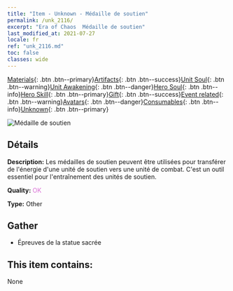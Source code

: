 ```yaml
---
title: "Item - Unknown - Médaille de soutien"
permalink: /unk_2116/
excerpt: "Era of Chaos  Médaille de soutien"
last_modified_at: 2021-07-27
locale: fr
ref: "unk_2116.md"
toc: false
classes: wide
---
```

 [Materials](/ItemsFR/){: .btn .btn--primary}[Artifacts](/ItemsFR/Artifacts/){: .btn .btn--success}[Unit Soul](/ItemsFR/UnitSoul/){: .btn .btn--warning}[Unit Awakening](/ItemsFR/UnitAwakening/){: .btn .btn--danger}[Hero Soul](/ItemsFR/HeroSoul/){: .btn .btn--info}[Hero Skill](/ItemsFR/HeroSkill/){: .btn .btn--primary}[Gift](/ItemsFR/Gift/){: .btn .btn--success}[Event related](/ItemsFR/Events/){: .btn .btn--warning}[Avatars](/ItemsFR/Avatars/){: .btn .btn--danger}[Consumables](/ItemsFR/Consumables/){: .btn .btn--info}[Unknown](/ItemsFR/Unknown/){: .btn .btn--primary}

 ![Médaille de soutien](/images/t/i_994011.png)

## Détails
 **Description:** Les médailles de soutien peuvent être utilisées pour transférer de l'énergie d'une unité de soutien vers une unité de combat. C'est un outil essentiel pour l'entraînement des unités de soutien.

 **Quality:** <span style="color: #DA70D6">OK</span>

 **Type:** Other

## Gather

*    Épreuves de la statue sacrée 

## This item contains:

  None

